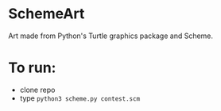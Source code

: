# SchemeArt
Art made from Python's Turtle graphics package and Scheme.

# To run: 
- clone repo
- type `python3 scheme.py contest.scm`
